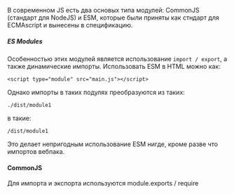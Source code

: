 В современном JS есть два основых типа модулей: CommonJS (стандарт для NodeJS) и ESM, которые были приняты как стндарт для ECMAscript и вынесены в спецификацию.

##### ES Modules

Особенностью этих модулей является использование `import / export`, а также динамические импорты.
Использовать ESM в HTML можно как:
```
<script type="module" src="main.js"></script>
```
Однако импорты в таких подулях преобразуются из таких:
```
./dist/module1
```
в такие:
```
/dist/module1
```
Это делает непригодным использование ESM нигде, кроме разве что импортов вебпака.

#### CommonJS

Для импорта и экспорта используются module.exports / require
